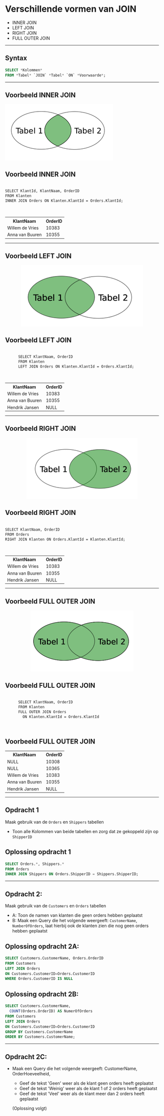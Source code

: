 # Verschillende vormen van JOIN

- INNER JOIN
- LEFT JOIN
- RIGHT JOIN
- FULL OUTER JOIN

---

## Syntax

```sql
SELECT *Kolommen*
FROM *Tabel* `JOIN` *Tabel* `ON` *Voorwaarde*;
```

---

<section>
 <h2>Voorbeeld INNER JOIN</h2>

 <!-- .slide: data-background="#ffffff" -->

![Inner Join](/images/img_inner_join.png) <!--.fragment .fade-in -->

</section>
<section>
 <h2>Voorbeeld INNER JOIN</h2>
 <pre>
    <code>
SELECT KlantId, KlantNaam, OrderID
FROM Klanten
INNER JOIN Orders ON Klanten.KlantId = Orders.KlantId;
    </code>
  </pre>
  <table class="fragment fade-in">
      <tr>
        <th>KlantNaam</th>
        <th>OrderID</th>
      </tr>
      <tr>
        <td>Willem de Vries</td>
        <td>10383</td>
      </tr>
      <tr>
        <td>Anna van Buuren</td>
        <td>10355</td>
      </tr>
    </table>
</section>

---

<section>
  <h2>Voorbeeld LEFT JOIN</h2>
  <img src="/images/img_left_join.png" alt="Left Join" style="width: 100%; height: 200px; object-fit:contain">
</section>
 <!-- .slide: data-background="#ffffff" -->
<section>
  <h2>Voorbeeld LEFT JOIN</h2>
  <pre>
    <code>
      SELECT KlantNaam, OrderID
      FROM Klanten
      LEFT JOIN Orders ON Klanten.KlantId = Orders.KlantId;
    </code>
    </pre>
    <table>
      <tr>
        <th>KlantNaam</th>
        <th>OrderID</th>
      </tr>
      <tr>
        <td>Willem de Vries</td>
        <td>10383</td>
      </tr>
      <tr>
        <td>Anna van Buuren</td>
        <td>10355</td>
      </tr>
    <tr>
        <td>Hendrik Jansen</td>
        <td>NULL</td>
      </tr>
    </table>
</section>
 <!-- .slide: data-background="#ffffff" -->

---

<section>
  <h2>Voorbeeld RIGHT JOIN</h2>
  <img src="/images/img_right_join.png" alt="Right Join" style="width: 100%; height: 200px; object-fit:contain">
</section>
 <!-- .slide: data-background="#ffffff" -->
<section>
  <h2>Voorbeeld RIGHT JOIN</h2>
  <div class="r-stack">
    <pre class="fragment fade-in-then-out"">
      <code>
SELECT KlantNaam, OrderID
FROM Orders
RIGHT JOIN Klanten ON Orders.KlantId = Klanten.KlantId;
      </code>
    </pre>
    <table class="fragment fade-in">
      <tr>
        <th>KlantNaam</th>
        <th>OrderID</th>
      </tr>
      <tr>
        <td>Willem de Vries</td>
        <td>10383</td>
      </tr>
      <tr>
        <td>Anna van Buuren</td>
        <td>10355</td>
      </tr>
    <tr>
        <td>Hendrik Jansen</td>
        <td>NULL</td>
      </tr>
    </table>
  </div>
</section>
<!-- .slide: data-background="#ffffff" -->

---

<section>
  <h2>Voorbeeld FULL OUTER JOIN</h2>
  <img src="/images/img_full_outer_join.png" alt="Right Join" style="width: 100%; height: 200px; object-fit:contain">
</section>
<!-- .slide: data-background="#ffffff" -->
<section>
  <h2>Voorbeeld FULL OUTER JOIN</h2>
  <pre>
    <code>
      SELECT KlantNaam, OrderID
      FROM Klanten
      FULL OUTER JOIN Orders
        ON Klanten.KlantId = Orders.KlantId
    </code>
    </pre>

</section>
 <section>
  <h2>Voorbeeld FULL OUTER JOIN</h2>
  <table>
    <tr>
      <th>KlantNaam</th>
      <th>OrderID</th>
    </tr>
    <tr>
      <td>NULL</td>
      <td>10308</td>
    </tr>
    <tr>
      <td>NULL</td>
      <td>10365</td>
    </tr>
    <tr>
      <td>Willem de Vries</td>
      <td>10383</td>
    </tr>
    <tr>
      <td>Anna van Buuren</td>
      <td>10355</td>
    </tr>
   <tr>
      <td>Hendrik Jansen</td>
      <td>NULL</td>
    </tr>
  </table>
 </section>
<!-- .slide: data-background="#ffffff" -->

---

<section data-markdown>

## Opdracht 1

Maak gebruik van de `Orders` en `Shippers` tabellen

- Toon alle Kolommen van beide tabellen en zorg dat ze gekoppeld zijn op `ShipperID`

</section>
<section>

## Oplossing opdracht 1

```sql
SELECT Orders.*, Shippers.*
FROM Orders
INNER JOIN Shippers ON Orders.ShipperID = Shippers.ShipperID;
```

</section>

---

<section data-markdown>

## Opdracht 2:

Maak gebruik van de `Customers` en `Orders` tabellen

- A: Toon de namen van klanten die geen orders hebben geplaatst
- B: Maak een Query die het volgende weergeeft: `CustomerName`, `NumberOfOrders`,
laat hierbij ook de klanten zien die nog geen orders hebben geplaatst
</section>
<section data-markdown>

## Oplossing opdracht 2A:

```sql
SELECT Customers.CustomerName, Orders.OrderID
FROM Customers
LEFT JOIN Orders
ON Customers.CustomerID=Orders.CustomerID
WHERE Orders.CustomerID IS NULL
```

</section>
<section data-markdown>

## Oplossing opdracht 2B:

```sql
SELECT Customers.CustomerName,
  COUNT(Orders.OrderID) AS NumerOfOrders
FROM Customers
LEFT JOIN Orders
ON Customers.CustomerID=Orders.CustomerID
GROUP BY Customers.CustomerName
ORDER BY Customers.CustomerName;
```

</section>

---

<section data-markdown>

## Opdracht 2C:

- Maak een Query die het volgende weergeeft:
  CustomerName, OrderHoeveelheid,

  - Geef de tekst 'Geen' weer als de klant geen orders heeft geplaatst
  - Geef de tekst 'Weinig' weer als de klant 1 of 2 orders heeft geplaatst
  - Geef de tekst 'Veel' weer als de klant meer dan 2 orders heeft geplaatst

  (Oplossing volgt)
  </section>
